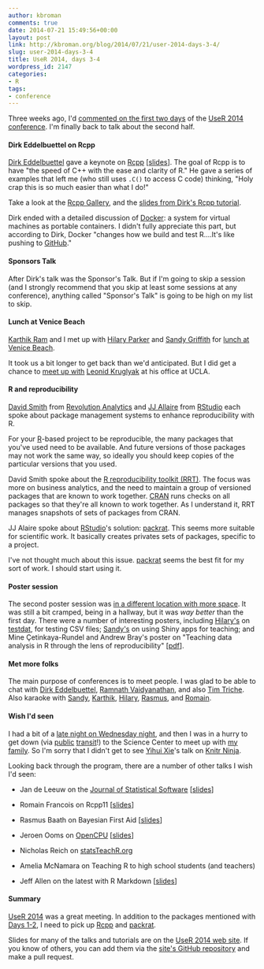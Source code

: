 ```yaml
---
author: kbroman
comments: true
date: 2014-07-21 15:49:56+00:00
layout: post
link: http://kbroman.org/blog/2014/07/21/user-2014-days-3-4/
slug: user-2014-days-3-4
title: UseR 2014, days 3-4
wordpress_id: 2147
categories:
- R
tags:
- conference
---
```


Three weeks ago, I'd [commented on the first two days](http://kbroman.org/blog/2014/07/02/2014-user-conference-days-1-2/) of the [UseR 2014 conference](http://user2014.stat.ucla.edu/). I'm finally back to talk about the second half.



#### Dirk Eddelbuettel on Rcpp



[Dirk Eddelbuettel](http://dirk.eddelbuettel.com/) gave a keynote on [Rcpp](http://rcpp.org) [[slides](http://dirk.eddelbuettel.com/papers/useR2014_keynote.pdf)]. The goal of Rcpp is to have "the speed of C++ with the ease and clarity of R." He gave a series of examples that left me (who still uses `.C()` to access C code) thinking, "Holy crap this is so much easier than what I do!"

Take a look at the [Rcpp Gallery](http://gallery.rcpp.org), and the [slides from Dirk's Rcpp tutorial](http://dirk.eddelbuettel.com/papers/useR2014_tutorial.pdf).

Dirk ended with a detailed discussion of [Docker](https://www.docker.com/): a system for virtual machines as portable containers. I didn't fully appreciate this part, but according to Dirk, Docker "changes how we build and test R....It's like pushing to [GitHub](http://github.com)."



#### Sponsors Talk



After Dirk's talk was the Sponsor's Talk. But if I'm going to skip a session (and I strongly recommend that you skip at least some sessions at any conference), anything called "Sponsor's Talk" is going to be high on my list to skip.



#### Lunch at Venice Beach



[Karthik Ram](http://inundata.org/) and I met up with [Hilary Parker](http://hilaryparker.com/) and [Sandy Griffith](http://www.sandradgriffith.com/) for [lunch at Venice Beach](https://twitter.com/hspter/status/484441248229367808).

It took us a bit longer to get back than we'd anticipated. But I did get a chance to [meet up with](https://twitter.com/leonidkruglyak/status/484461511692152832) [Leonid Kruglyak](https://labs.genetics.ucla.edu/kruglyak/people) at his office at UCLA.



#### R and reproducibility



[David Smith](https://twitter.com/revodavid) from [Revolution Analytics](http://www.revolutionanalytics.com/) and [JJ Allaire](http://en.wikipedia.org/wiki/Joseph_J._Allaire) from [RStudio](http://rstudio.com) each spoke about package management systems to enhance reproducibility with R.

For your [R](http://www.r-project.org)-based project to be reproducible, the many packages that you've used need to be available. And future versions of those packages may not work the same way, so ideally you should keep copies of the particular versions that you used.

David Smith spoke about the [R reproducibility toolkit (RRT)](https://github.com/RevolutionAnalytics/RRT). The focus was more on business analytics, and the need to maintain a group of versioned packages that are known to work together. [CRAN](http://cran.r-project.org) runs checks on all packages so that they're all known to work together. As I understand it, RRT manages snapshots of sets of packages from CRAN.

JJ Alaire spoke about [RStudio](http://www.rstudio.org)'s solution: [packrat](http://rstudio.github.io/packrat/). This seems more suitable for scientific work. It basically creates privates sets of packages, specific to a project.

I've not thought much about this issue. [packrat](http://rstudio.github.io/packrat/) seems the best fit for my sort of work. I should start using it.



#### Poster session



The second poster session was [in a different location with more space](https://twitter.com/kwbroman/status/484471383166967809). It was still a bit cramped, being in a hallway, but it was _way better_ than the first day. There were a number of interesting posters, including [Hilary's](http://hilaryparker.com/) on [testdat](https://github.com/ropensci/testdat), for testing CSV files; [Sandy's](http://www.sandradgriffith.com/) on using Shiny apps for teaching; and Mine Çetinkaya-Rundel and Andrew Bray's poster on "Teaching data analysis in R through the lens of reproducibility" [[pdf](https://www.dropbox.com/s/te7o3h6ypi3ejhu/user2014_reproduce_poster.pdf)].



#### Met more folks



The main purpose of conferences is to meet people. I was glad to be able to chat with [Dirk Eddelbuettel](http://dirk.eddelbuettel.com/), [Ramnath Vaidyanathan](http://ramnathv.github.io/), and also [Tim Triche](https://twitter.com/timtriche). Also karaoke with [Sandy](http://www.sandradgriffith.com/), [Karthik](http://inundata.org/), [Hilary](http://hilaryparker.com), [Rasmus](http://www.fil.lu.se/en/department/staff/RasmusBaath/), and [Romain](http://blog.r-enthusiasts.com/).



#### Wish I'd seen



I had a bit of a [late night on Wednesday night](https://twitter.com/_inundata/status/484584850700005376), and then I was in a hurry to get down (via [public](https://twitter.com/kwbroman/status/484750328655400960) [transit](https://twitter.com/kwbroman/status/484759436964028416)!) to the Science Center to meet up with [my family](https://twitter.com/kwbroman/status/484780542169059328). So I'm sorry that I didn't get to see [Yihui Xie](http://yihui.name/)'s talk on [Knitr Ninja](https://github.com/yihui/knitr-talks/tree/master/useR2014).

Looking back through the program, there are a number of other talks I wish I'd seen:




  * Jan de Leeuw on the [Journal of Statistical Software](http://www.jstatsoft.org/) [[slides](http://gifi.stat.ucla.edu/janspubs/2014/notes/deleeuw_mullen_U_14.pdf)]


  * Romain Francois on Rcpp11 [[slides](http://fr.slideshare.net/romainfrancois/rcpp11-use-r)]


  * Rasmus Baath on Bayesian First Aid [[slides](http://www.sumsar.net/files/academia/UseR2014_Bayesian_First_Aid.pdf)]


  * Jeroen Ooms on [OpenCPU](https://www.opencpu.org/) [[slides](http://jeroenooms.github.io/opencpu-slides/)]


  * Nicholas Reich on [statsTeachR.org](http://statsteachr.org/)


  * Amelia McNamara on Teaching R to high school students (and teachers)


  * Jeff Allen on the latest with R Markdown [[slides](http://rpubs.com/trestletech/usermd)]





#### Summary



[UseR 2014](http://user2014.stat.ucla.edu/) was a great meeting. In addition to the packages mentioned with [Days 1-2](http://kbroman.org/blog/2014/07/02/2014-user-conference-days-1-2/), I need to pick up [Rcpp](http://rcpp.org) and [packrat](http://rstudio.github.io/packrat/).

Slides for many of the talks and tutorials are on the [UseR 2014 web site](http://user2014.stat.ucla.edu/). If you know of others, you can add them via the [site's GitHub repository](https://github.com/user2014/user2014.github.io) and make a pull request.
